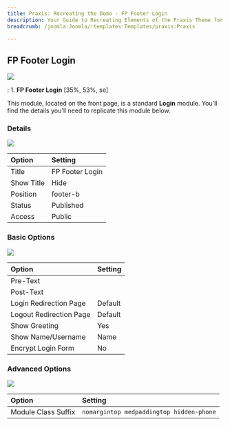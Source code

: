 ```yaml
---
title: Praxis: Recreating the Demo - FP Footer Login
description: Your Guide to Recreating Elements of the Praxis Theme for Joomla
breadcrumb: /joomla:Joomla/!templates:Templates/praxis:Praxis

---
```


FP Footer Login
----
![][demo]

:   1. **FP Footer Login** [35%, 53%, se]

This module, located on the front page, is a standard **Login** module. You'll find the details you'll need to replicate this module below.

### Details
![][demo1]

| Option | Setting |
|:------|:-------|
| Title | FP Footer Login |
| Show Title | Hide |
| Position | footer-b |
| Status | Published |
| Access | Public |

### Basic Options
![][demo2]

| Option | Setting |
|:------|:-------|
| Pre-Text |  |
| Post-Text |   |
| Login Redirection Page | Default |
| Logout Redirection Page | Default |
| Show Greeting | Yes |
| Show Name/Username | Name |
| Encrypt Login Form | No |

### Advanced Options
![][demo3]

| Option | Setting |
|:------|:-------|
| Module Class Suffix | `nomargintop medpaddingtop hidden-phone` |

[demo]: assets/demo_9.jpeg
[demo1]: assets/login_1.jpeg
[demo2]: assets/login_2.jpeg
[demo3]: assets/login_3.jpeg
